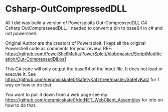 # Csharp-OutCompressedDLL
All I did was build a version of Powersploits Out-CompressedDLL C# Csharp OutCompresseedDLL. I needed to convert a bin to base64 in c# and not powershell. 

Original Author are the creators of Powersploit.
I kept all the original Powershell code as comments for your review.
REF: https://github.com/PowerShellMafia/PowerSploit/blob/master/ScriptModification/Out-CompressedDll.ps1


This C# code will only output the base64 of the input file. It does not load or execute it. See https://github.com/ceramicskate0/SafetyKatz/tree/master/SafetyKatz for 1 way on how to do that.

You want to pull it down from a web page see my https://github.com/ceramicskate0/dotNET_WebClient_Assembley for info on how to do that.
